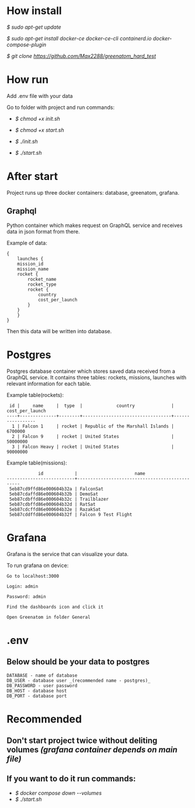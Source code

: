 # How install
_$ sudo apt-get update_

_$ sudo apt-get install docker-ce docker-ce-cli 
containerd.io docker-compose-plugin_

_$ git clone https://github.com/Max2288/greenatom_hard_test_

# How run
Add .env file with your data

Go to folder with project and run commands:

- _$ chmod +x init.sh_

- _$ chmod +x start.sh_

- _$ ./init.sh_

- _$ ./start.sh_

# After start
Project runs up three docker containers: database, greenatom, grafana.
## Graphql

Python container which makes request on GraphQL service
and receives data in json format from there. 

Example of data:

    {
        launches {
        mission_id
        mission_name
        rocket {
            rocket_name
            rocket_type
            rocket {
                country
                cost_per_launch
            }
        }
        }
    }

Then this data will be written into database.

# Postgres
Postgres database container which stores saved data received from a GraphQL 
service. It contains three tables: rockets, missions, launches with 
relevant information for each table.

Example table(rockets):

     id |     name     |  type  |             country              | cost_per_launch 
    ----+--------------+--------+----------------------------------+-----------------
      1 | Falcon 1     | rocket | Republic of the Marshall Islands |         6700000
      2 | Falcon 9     | rocket | United States                    |        50000000
      3 | Falcon Heavy | rocket | United States                    |        90000000

Example table(missions):

                id            |                      name                      
    --------------------------+------------------------------------------------
     5eb87cd9ffd86e000604b32a | FalconSat
     5eb87cdaffd86e000604b32b | DemoSat
     5eb87cdbffd86e000604b32c | Trailblazer
     5eb87cdbffd86e000604b32d | RatSat
     5eb87cdcffd86e000604b32e | RazakSat
     5eb87cddffd86e000604b32f | Falcon 9 Test Flight


# Grafana
Grafana is the service that can visualize your data. 


To run grafana on device:

    Go to localhost:3000

    Login: admin

    Password: admin

    Find the dashboards icon and click it

    Open Greenatom in folder General

# .env
## Below should be your data to postgres
    DATABASE - name of database
    DB_USER - database user _(recommended name - postgres)_
    DB_PASSWORD - user password
    DB_HOST - database host
    DB_PORT - database port

# Recommended
## Don't start project twice without deliting volumes _(grafana container depends on main file)_
## If you want to do it run commands:
- _$ docker compose down --volumes_
- _$ ./start.sh_
